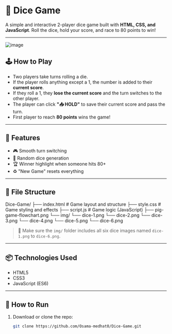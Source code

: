 # 🎲 Dice Game

A simple and interactive 2-player dice game built with **HTML, CSS, and JavaScript**. Roll the dice, hold your score, and race to 80 points to win!

---
![image](https://github.com/user-attachments/assets/cc0b19f9-257a-408c-9ecd-f57aefb41fa6)


## 🕹️ How to Play

- Two players take turns rolling a die.
- If the player rolls anything except a 1, the number is added to their **current score**.
- If they roll a 1, they **lose the current score** and the turn switches to the other player.
- The player can click **"📥 HOLD"** to save their current score and pass the turn.
- First player to reach **80 points** wins the game!

---

## 🚀 Features

- 🎮 Smooth turn switching
- 🎲 Random dice generation
- 🏆 Winner highlight when someone hits 80+
- ♻️ "New Game" resets everything

---

## 📁 File Structure

Dice-Game/
├── index.html # Game layout and structure
├── style.css # Game styling and effects
├── script.js # Game logic (JavaScript)
├── pig-game-flowchart.png
└── img/
└── dice-1.png
└── dice-2.png
└── dice-3.png
└── dice-4.png
└── dice-5.png
└── dice-6.png


> 📌 Make sure the `img/` folder includes all six dice images named `dice-1.png` to `dice-6.png`.

---

## 📦 Technologies Used

- HTML5
- CSS3
- JavaScript (ES6)

---

## 🧪 How to Run

1. Download or clone the repo:
   ```bash
   git clone https://github.com/Osama-medhat0/Dice-Game.git
